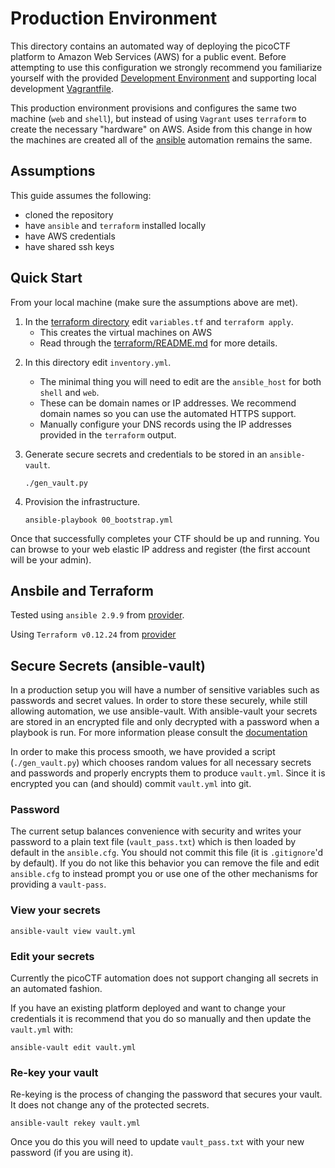 # Production Environment

This directory contains an automated way of deploying the picoCTF platform to
Amazon Web Services (AWS) for a public event. Before attempting to use this
configuration we strongly recommend you familiarize yourself with the provided
[Development Environment][dev] and supporting local development
[Vagrantfile][v].

This production environment provisions and configures the same two machine
(`web` and `shell`), but instead of using `Vagrant` uses `terraform` to create
the necessary "hardware" on AWS. Aside from this change in how the machines are
created all of the [ansible][a] automation remains the same. 

[dev]:../env_dev
[v]:../Vagrantfile
[a]:../ansible

## Assumptions

This guide assumes the following:

- cloned the repository
- have `ansible` and `terraform` installed locally
- have AWS credentials
- have shared ssh keys

##  Quick Start

From your local machine (make sure the assumptions above are met).

1. In the [terraform directory][td] edit `variables.tf` and `terraform apply`.
    - This creates the virtual machines on AWS
    - Read through the [terraform/README.md][tr] for more details.

[tr]:./terraform/README.md
[td]:./terraform

2. In this directory edit `inventory.yml`.
    - The minimal thing you will need to edit are the `ansible_host` for both
    `shell` and `web`.
    - These can be domain names or IP addresses. We recommend domain names so
    you can use the automated HTTPS support.
    - Manually configure your DNS records using the IP addresses provided in the
    `terraform` output.

3. Generate secure secrets and credentials to be stored in an `ansible-vault`.
    ```
    ./gen_vault.py
    ```

4. Provision the infrastructure.
    ```
    ansible-playbook 00_bootstrap.yml
    ```

Once that successfully completes your CTF should be up and running. You can browse to
your web elastic IP address and register (the first account will be your admin).

## Ansbile and Terraform

Tested using `ansible 2.9.9` from [provider][ap].

[ap]:https://docs.ansible.com/ansible/latest/installation_guide/intro_installation.html#installing-ansible-on-ubuntu

Using `Terraform v0.12.24` from [provider][t]

[t]:https://www.terraform.io/downloads.html


## Secure Secrets (ansible-vault)

In a production setup you will have a number of sensitive variables such as
passwords and secret values. In order to store these securely, while still
allowing automation, we use ansible-vault. With ansible-vault your secrets are
stored in an  encrypted file and only decrypted with a password when a playbook
is run. For more information please consult the [documentation][ad]

[ad]:http://docs.ansible.com/ansible/playbooks_vault.html

In order to make this process smooth, we have provided a script
(`./gen_vault.py`) which chooses random values for all necessary secrets and
passwords and properly encrypts them to produce `vault.yml`. Since it is
encrypted you can (and should) commit `vault.yml` into git.

### Password

The current setup balances convenience with security and writes your password to
a plain text file (`vault_pass.txt`) which is then loaded by default in the
`ansible.cfg`. You should not commit this file (it is `.gitignore`'d by
default). If you do not like this behavior you can remove the file and edit
`ansible.cfg` to instead prompt you or use one of the other mechanisms for
providing a `vault-pass`.

### View your secrets

```
ansible-vault view vault.yml
```

### Edit your secrets

Currently the picoCTF automation does not support changing all secrets in an
automated fashion.

If you have an existing platform deployed and want to change your credentials it
is recommend that you do so manually and then update the `vault.yml` with:

```
ansible-vault edit vault.yml
```

### Re-key your vault

Re-keying is the process of changing the password that secures your vault. It
does not change any of the protected secrets.

```
ansible-vault rekey vault.yml
```

Once you do this you will need to update `vault_pass.txt` with your new password
(if you are using it).
